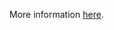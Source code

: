More information [here](https://docs.bridgecrew.io/docs/ensure-gcp-bigquery-table-is-not-publicly-accessible).

